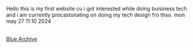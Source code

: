 Hello this is my first website cu i got interested while doing buisiness tech and i am currently procastonating on doing my tech design fro thso.
mon may 27 11:10 2024

<br><a href=alex_ba.html> Blue Archive </a>
